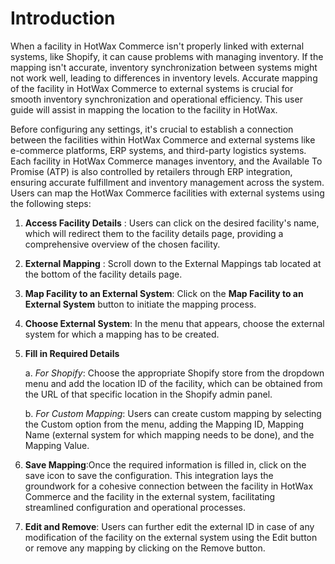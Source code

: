 # Introduction

When a facility in HotWax Commerce isn't properly linked with external systems, like Shopify, it can cause problems with managing inventory. If the mapping isn't accurate, inventory synchronization between systems might not work well, leading to differences in inventory levels. Accurate mapping of the facility in HotWax Commerce to external systems is crucial for smooth inventory synchronization and operational efficiency. This user guide will assist in mapping the location to the facility in HotWax.

Before configuring any settings, it's crucial to establish a connection between the facilities within HotWax Commerce and external systems like e-commerce platforms, ERP systems, and third-party logistics systems. Each facility in HotWax Commerce manages inventory, and the Available To Promise (ATP) is also controlled by retailers through ERP integration, ensuring accurate fulfillment and inventory management across the system. Users can map the HotWax Commerce facilities with external systems using the following steps:

1. **Access Facility Details** : Users can click on the desired facility's name, which will redirect them to the facility details page, providing a comprehensive overview of the chosen facility.

2. **External Mapping** : Scroll down to the External Mappings tab located at the bottom of the facility details page.

3. **Map Facility to an External System**: Click on the **Map Facility to an External System** button to initiate the mapping process.

4. **Choose External System**: In the menu that appears, choose the external system for which a mapping has to be created.

5. **Fill in Required Details**

     a. *For Shopify*: Choose the appropriate Shopify store from the dropdown menu and add the location ID of the facility, which can be obtained from the URL of that specific location in the Shopify admin panel.
   
     b. *For Custom Mapping*: Users can create custom mapping by selecting the Custom option from the menu, adding the Mapping ID, Mapping Name (external system for which mapping needs to be done), and the Mapping Value.

5. **Save Mapping**:Once the required information is filled in, click on the save icon to save the configuration. This integration lays the groundwork for a cohesive connection between the facility in HotWax Commerce and the facility in the external system, facilitating streamlined configuration and operational processes.

6. **Edit and Remove**: Users can further edit the external ID in case of any modification of the facility on the external system using the Edit button or remove any mapping by clicking on the Remove button.
